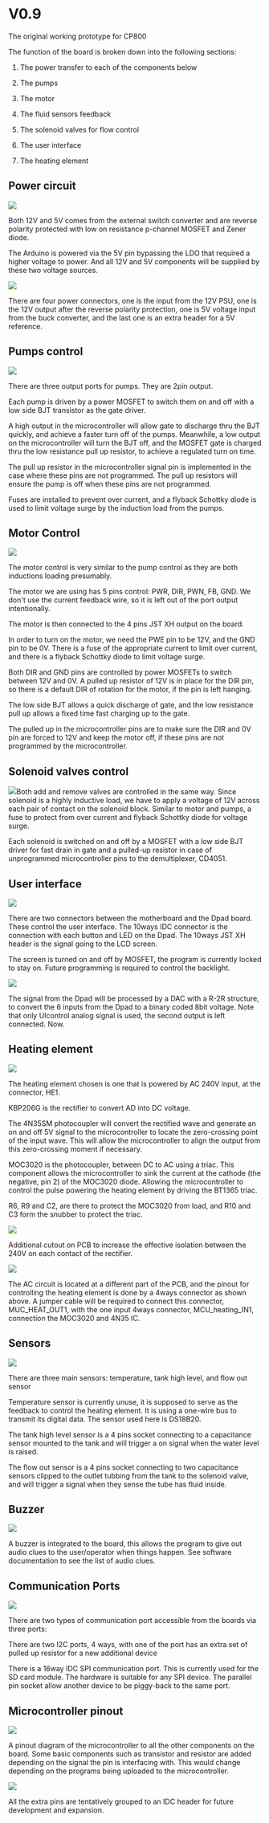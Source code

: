 # V0.9

The original working prototype for CP800

The function of the board is broken down into the following sections:

1)  The power transfer to each of the components below

2)  The pumps

3)  The motor

4)  The fluid sensors feedback

5)  The solenoid valves for flow control

6)  The user interface

7)  The heating element

## Power circuit

![](images/a5af23a017931d6dd6c97e1efb1e29145736b515.png)

Both 12V and 5V comes from the external switch converter and are reverse
polarity protected with low on resistance p-channel MOSFET and Zener
diode.

The Arduino is powered via the 5V pin bypassing the LDO that required a
higher voltage to power. And all 12V and 5V components will be supplied
by these two voltage sources.

![](images/2db910335ebdd3a4253d7a811334af805da3ee41.png)

There are four power connectors, one is the input from the 12V PSU, one
is the 12V output after the reverse polarity protection, one is 5V
voltage input from the buck converter, and the last one is an extra
header for a 5V reference.

## Pumps control

![](images/d8ddaef542e4a0e9c2f4ac4a2a79790196ac28cb.png)

There are three output ports for pumps. They are 2pin output.

Each pump is driven by a power MOSFET to switch them on and off with a
low side BJT transistor as the gate driver.

A high output in the microcontroller will allow gate to discharge thru
the BJT quickly, and achieve a faster turn off of the pumps. Meanwhile,
a low output on the microcontroller will turn the BJT off, and the
MOSFET gate is charged thru the low resistance pull up resistor, to
achieve a regulated turn on time.

The pull up resistor in the microcontroller signal pin is implemented in
the case where these pins are not programmed. The pull up resistors will
ensure the pump is off when these pins are not programmed.

Fuses are installed to prevent over current, and a flyback Schottky
diode is used to limit voltage surge by the induction load from the
pumps.

## Motor Control

![](images/72950af9ba3f602d26cdd749b54be6463c7e8027.png)

The motor control is very similar to the pump control as they are both
inductions loading presumably.

The motor we are using has 5 pins control: PWR, DIR, PWN, FB, GND. We
don't use the current feedback wire, so it is left out of the port
output intentionally.

The motor is then connected to the 4 pins JST XH output on the board.

In order to turn on the motor, we need the PWE pin to be 12V, and the
GND pin to be 0V. There is a fuse of the appropriate current to limit
over current, and there is a flyback Schottky diode to limit voltage
surge.

Both DIR and GND pins are controlled by power MOSFETs to switch between
12V and 0V. A pulled up resistor of 12V is in place for the DIR pin, so
there is a default DIR of rotation for the motor, if the pin is left
hanging.

The low side BJT allows a quick discharge of gate, and the low
resistance pull up allows a fixed time fast charging up to the gate.

The pulled up in the microcontroller pins are to make sure the DIR and
0V pin are forced to 12V and keep the motor off, if these pins are not
programmed by the microcontroller.

## Solenoid valves control

![](images/2ce82c4fa48dbca0a85abdf8af10c18cd95f5e94.png)Both add and remove valves are controlled in the same
way. Since solenoid is a highly inductive load, we have to apply a
voltage of 12V across each pair of contact on the solenoid block.
Similar to motor and pumps, a fuse to protect from over current and
flyback Schottky diode for voltage surge.

Each solenoid is switched on and off by a MOSFET with a low side BJT
driver for fast drain in gate and a pulled-up resistor in case of
unprogrammed microcontroller pins to the demultiplexer, CD4051.

## User interface

![](images/d49cd66c63a79392b44038c21ba4347f020d3d34.png)

There are two connectors between the motherboard and the Dpad board.
These control the user interface. The 10ways IDC connector is the
connection with each button and LED on the Dpad. The 10ways JST XH
header is the signal going to the LCD screen.

The screen is turned on and off by MOSFET, the program is currently
locked to stay on. Future programming is required to control the
backlight.

![](images/e9b49f3e5be68589fc388fdd86d563ab1ce66e64.png)

The signal from the Dpad will be processed by a DAC with a R-2R
structure, to convert the 6 inputs from the Dpad to a binary coded 8bit
voltage. Note that only UIcontrol analog signal is used, the second
output is left connected. Now.

## Heating element

![](images/b27256ddae968f32af6be2912b359ea0fbbc5e4a.png)

The heating element chosen is one that is powered by AC 240V input, at
the connector, HE1.

KBP206G is the rectifier to convert AD into DC voltage.

The 4N35SM photocoupler will convert the rectified wave and generate an
on and off 5V signal to the microcontroller to locate the zero-crossing
point of the input wave. This will allow the microcontroller to align
the output from this zero-crossing moment if necessary.

MOC3020 is the photocoupler, between DC to AC using a triac. This
component allows the microcontroller to sink the current at the cathode
(the negative, pin 2) of the MOC3020 diode. Allowing the microcontroller
to control the pulse powering the heating element by driving the BT1365
triac.

R6, R9 and C2, are there to protect the MOC3020 from load, and R10 and
C3 form the snubber to protect the triac.

![](images/1a5972b24ee6be96f8deea1c6574e29449a1b8ff.png)

Additional cutout on PCB to increase the effective isolation between the
240V on each contact of the rectifier.

![](images/e3d0a6ba782a003dc8ef565e5ee8a7135d475124.png)

The AC circuit is located at a different part of the PCB, and the pinout
for controlling the heating element is done by a 4ways connector as
shown above. A jumper cable will be required to connect this connector,
MUC_HEAT_OUT1, with the one input 4ways connector, MCU_heating_IN1,
connection the MOC3020 and 4N35 IC.

## Sensors

![](images/b95cabdec566c15e84314ab4b1310db18db4a5b6.png)

There are three main sensors: temperature, tank high level, and flow out
sensor

Temperature sensor is currently unuse, it is supposed to serve as the
feedback to control the heating element. It is using a one-wire bus to
transmit its digital data. The sensor used here is DS18B20.

The tank high level sensor is a 4 pins socket connecting to a
capacitance sensor mounted to the tank and will trigger a on signal when
the water level is raised.

The flow out sensor is a 4 pins socket connecting to two capacitance
sensors clipped to the outlet tubbing from the tank to the solenoid
valve, and will trigger a signal when they sense the tube has fluid
inside.

## Buzzer

![](images/2c57ee5b3f6431347a86565101374c0a7933ff8a.png)

A buzzer is integrated to the board, this allows the program to give out
audio clues to the user/operator when things happen. See software
documentation to see the list of audio clues.

## Communication Ports

![](images/94ef439de058dcca5a704ba09dd5e3e3687ee2a2.png)

There are two types of communication port accessible from the boards via
three ports:

There are two I2C ports, 4 ways, with one of the port has an extra set
of pulled up resistor for a new additional device

There is a 16way IDC SPI communication port. This is currently used for
the SD card module. The hardware is suitable for any SPI device. The
parallel pin socket allow another device to be piggy-back to the same
port.

## Microcontroller pinout

![](images/13f5299cd7b8ad20d8dafd82c7dd70d71715c2b7.png)

A pinout diagram of the microcontroller to all the other components on
the board. Some basic components such as transistor and resistor are
added depending on the signal the pin is interfacing with. This would
change depending on the programs being uploaded to the microcontroller.

![](images/ff2a45a162c058091e93d60abf053a5c64acbc8d.png)

All the extra pins are tentatively grouped to an IDC header for future
development and expansion.

